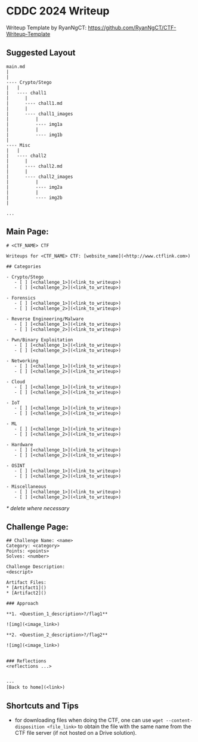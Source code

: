 # CDDC 2024 Writeup
Writeup Template by RyanNgCT: https://github.com/RyanNgCT/CTF-Writeup-Template

## Suggested Layout
```
main.md
|
|
---- Crypto/Stego
|   |
|   ---- chall1
|      |
|      ---- chall1.md
|      |
|      ---- chall1_images
|          |
|          ---- img1a
|          |
|          ---- img1b
|
---- Misc
|   |
|   ---- chall2
|      |
|      ---- chall2.md
|      |
|      ---- chall2_images
|          |
|          ---- img2a
|          |
|          ---- img2b
|

...

```


## Main Page:
```
# <CTF_NAME> CTF

Writeups for <CTF_NAME> CTF: [website_name](<http://www.ctflink.com>)

## Categories

- Crypto/Stego
   - [ ] [<challenge_1>](<link_to_writeup>)
   - [ ] [<challenge_2>](<link_to_writeup>)
   
- Forensics
   - [ ] [<challenge_1>](<link_to_writeup>)
   - [ ] [<challenge_2>](<link_to_writeup>)
   
- Reverse Engineering/Malware
   - [ ] [<challenge_1>](<link_to_writeup>)
   - [ ] [<challenge_2>](<link_to_writeup>)

- Pwn/Binary Exploitation
   - [ ] [<challenge_1>](<link_to_writeup>)
   - [ ] [<challenge_2>](<link_to_writeup>)

- Networking
   - [ ] [<challenge_1>](<link_to_writeup>)
   - [ ] [<challenge_2>](<link_to_writeup>)
 
- Cloud
   - [ ] [<challenge_1>](<link_to_writeup>)
   - [ ] [<challenge_2>](<link_to_writeup>)
   
- IoT
   - [ ] [<challenge_1>](<link_to_writeup>)
   - [ ] [<challenge_2>](<link_to_writeup>)

- ML
   - [ ] [<challenge_1>](<link_to_writeup>)
   - [ ] [<challenge_2>](<link_to_writeup>)

- Hardware
   - [ ] [<challenge_1>](<link_to_writeup>)
   - [ ] [<challenge_2>](<link_to_writeup>)

- OSINT
   - [ ] [<challenge_1>](<link_to_writeup>)
   - [ ] [<challenge_2>](<link_to_writeup>)

- Miscellaneous
   - [ ] [<challenge_1>](<link_to_writeup>)
   - [ ] [<challenge_2>](<link_to_writeup>)
```
_\* delete where necessary_


## Challenge Page:
```
## Challenge Name: <name>
Category: <category>
Points: <points>
Solves: <number>

Challenge Description: 
<descript>

Artifact Files:
* [Artifact1]()
* [Artifact2]()

### Approach

**1. <Question_1_description>?/flag1**

![img](<image_link>)

**2. <Question_2_description>?/flag2**

![img](<image_link>)


### Reflections
<reflections ...>
  

---
[Back to home](<link>)

```

## Shortcuts and Tips
- for downloading files when doing the CTF, one can use `wget --content-disposition <file_link>` to obtain the file with the same name from the CTF file server (if not hosted on a Drive solution).
